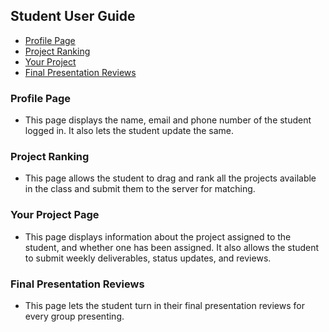 ## Student User Guide

- [Profile Page](#profile-page)
- [Project Ranking](#project-ranking)
- [Your Project](#your-project-page)
- [Final Presentation Reviews](#final-presentation-reviews)

### Profile Page
- This page displays the name, email and phone number of the student logged in. It also lets the student update the same.

### Project Ranking
- This page allows the student to drag and rank all the projects available in the class and submit them to the server for matching.

### Your Project Page
- This page displays information about the project assigned to the student, and whether one has been assigned. It also allows the student
to submit weekly deliverables, status updates, and reviews.

### Final Presentation Reviews
- This page lets the student turn in their final presentation reviews for every group presenting.


